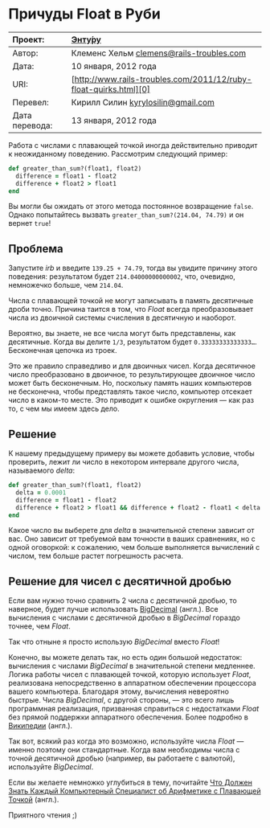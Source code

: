 Причуды Float в Руби
====================

| Проект:        | [Энту́ру](https://www.github.com/kyrylo/entooru/)
|:---------------|:-----------------------------------------------------------------
| Автор:         | Клеменс Хельм <clemens@rails-troubles.com>
| Дата:          | 10 января, 2012 года
| URI:           | [http://www.rails-troubles.com/2011/12/ruby-float-quirks.html][0]
| Перевел:       | Кирилл Силин <kyrylosilin@gmail.com>
| Дата перевода: | 13 января, 2012 года


Работа с числами с плавающей точкой иногда действительно приводит к неожиданному
поведению. Рассмотрим следующий пример:

``` ruby
def greater_than_sum?(float1, float2)
  difference = float1 - float2
  difference + float2 > float1
end
```
Вы могли бы ожидать от этого метода постоянное возвращение `false`. Однако
попытайтесь вызвать `greater_than_sum?(214.04, 74.79)` и он вернет `true`!

Проблема
--------

Запустите _irb_ и введите `139.25 + 74.79`, тогда вы увидите причину этого
поведения: результатом будет `214.04000000000002`, что, очевидно, немножечко
больше, чем `214.04`.

Числа с плавающей точкой не могут записывать в память десятичные дроби точно.
Причина таится в том, что _Float_ всегда преобразовывает числа из двоичной
системы счисления в десятичную и наоборот.

Вероятно, вы знаете, не все числа могут быть представлены, как десятичные. Когда
вы делите `1/3`, результатом будет `0.33333333333333…`. Бесконечная цепочка из
троек.

Это же правило справедливо и для двоичных чисел. Когда десятичное число
преобразовано в двоичное, то результирующее двоичное число может быть
бесконечным. Но, поскольку память наших компьютеров не бесконечна, чтобы
представлять такое число, компьютер отсекает число в каком-то месте. Это
приводит к ошибке округления — как раз то, с чем мы имеем здесь дело.

Решение
-------

К нашему предыдущему примеру вы можете добавить условие, чтобы проверить, лежит
ли число в некотором интервале другого числа, называемого _delta_:

``` ruby
def greater_than_sum?(float1, float2)
  delta = 0.0001
  difference = float1 - float2
  difference + float2 > float1 && difference + float2 - float1 < delta
end
```

Какое число вы выберете для _delta_ в значительной степени зависит от вас. Оно
зависит от требуемой вам точности в ваших сравнениях, но с одной оговоркой: к
сожалению, чем больше выполняется вычислений с числом, тем больше растет
погрешность расчета.

Решение для чисел с десятичной дробью
-------------------------------------

Если вам нужно точно сравнить 2 числа с десятичной дробью, то наверное, будет
лучше использовать [BigDecimal][1] (англ.). Все вычисления с числами с десятичной
дробью в _BigDecimal_ гораздо точнее, чем _Float_.

Так что отныне я просто использую _BigDecimal_ вместо _Float_!

Конечно, вы можете делать так, но есть один большой недостаток: вычисления с
числами _BigDecimal_ в значительной степени медленнее. Логика работы чисел с
плавающей точкой, которую использует _Float_, реализована непосредственно в
аппаратном обеспечении процессора вашего компьютера. Благодаря этому, вычисления
невероятно быстрые. Числа _BigDecimal_, с другой стороны, — это всего лишь
программная реализация, призванная справиться с недостатками _Float_ без прямой
поддержки аппаратного обеспечения. Более подробно в [Википедии][2] (англ.).

Так вот, всякий раз когда это возможно, используйте числа _Float_ — именно поэтому
они стандартные. Когда вам необходимы числа с точной десятичной дробью
(например, вы работаете с валютой), используйте _BigDecimal_.

Если вы желаете немножко углубиться в тему, почитайте [Что Должен Знать Каждый
Компьютерный Специалист об Арифметике с Плавающей Точкой][3] (англ.).

Приятного чтения ;)

[0]: http://www.rails-troubles.com/2011/12/ruby-float-quirks.html
[1]: http://www.ruby-doc.org/stdlib-1.9.3/libdoc/bigdecimal/rdoc/BigDecimal.html
[2]: http://en.wikipedia.org/wiki/Arbitrary-precision_arithmetic#Implementation_issues
[3]: http://docs.oracle.com/cd/E19957-01/806-3568/ncg_goldberg.html
